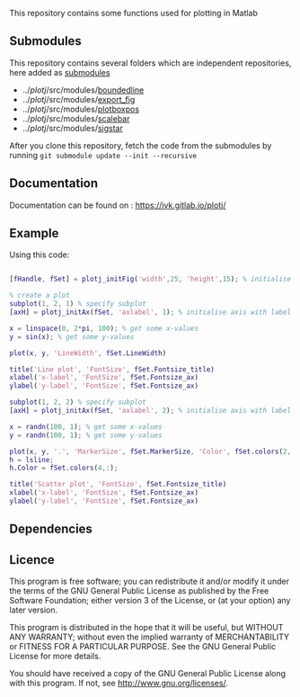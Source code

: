 This repository contains some functions used for plotting in Matlab

## Submodules
This repository contains several folders which are independent repositories, here added as [submodules](https://git-scm.com/book/en/v2/Git-Tools-Submodules)

* ../*plotj*/src/modules/[boundedline](https://github.com/kakearney/boundedline-pkg)
* ../*plotj*/src/modules/[export_fig](https://github.com/altmany/export_fig.git)
* ../*plotj*/src/modules/[plotboxpos](https://github.com/kakearney/plotboxpos-pkg)
* ../*plotj*/src/modules/[scalebar](https://github.com/chenxinfeng4/scalebar.git)
* ../*plotj*/src/modules/[sigstar](https://github.com/raacampbell/sigstar.git)


After you clone this repository, fetch the code from the submodules by running 
`git submodule update --init --recursive`

## Documentation
Documentation can be found on : https://jvk.gitlab.io/plotj/

## Example
Using this code:

```matlab

[fHandle, fSet] = plotj_initFig('width',25, 'height',15); % initialise a figure 

% create a plot
subplot(1, 2, 1) % specify subplot
[axH] = plotj_initAx(fSet, 'axlabel', 1); % initialise axis with label 'a'

x = linspace(0, 2*pi, 100); % get some x-values
y = sin(x); % get some y-values

plot(x, y, 'LineWidth', fSet.LineWidth)

title('Line plot', 'FontSize', fSet.Fontsize_title)
xlabel('x-label', 'FontSize', fSet.Fontsize_ax)
ylabel('y-label', 'FontSize', fSet.Fontsize_ax)

subplot(1, 2, 2) % specify subplot
[axH] = plotj_initAx(fSet, 'axlabel', 2); % initialise axis with label 'b'

x = randn(100, 1); % get some x-values
y = randn(100, 1); % get some y-values

plot(x, y, '.', 'MarkerSize', fSet.MarkerSize, 'Color', fSet.colors(2,:) )
h = lsline;
h.Color = fSet.colors(4,:);

title('Scatter plot', 'FontSize', fSet.Fontsize_title)
xlabel('x-label', 'FontSize', fSet.Fontsize_ax)
ylabel('y-label', 'FontSize', fSet.Fontsize_ax)
```

## Dependencies

## Licence
This program is free software; you can redistribute it and/or modify it under the terms of the GNU General Public License as published by the Free Software Foundation; either version 3 of the License, or (at your option) any later version.

This program is distributed in the hope that it will be useful, but WITHOUT ANY WARRANTY; without even the implied warranty of MERCHANTABILITY or FITNESS FOR A PARTICULAR PURPOSE. See the GNU General Public License for more details.

You should have received a copy of the GNU General Public License along with this program. If not, see http://www.gnu.org/licenses/.